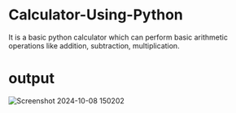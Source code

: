 # Calculator-Using-Python

It is a basic python calculator which can perform basic arithmetic operations like addition, subtraction, multiplication.


# output
![Screenshot 2024-10-08 150202](https://github.com/user-attachments/assets/9b3b8428-69b0-46c4-a64d-9f584a8be259)

